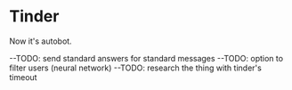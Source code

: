 # Tinder

Now it's autobot.

--TODO: send standard answers for standard messages
--TODO: option to filter users (neural network)
--TODO: research the thing with tinder's timeout
